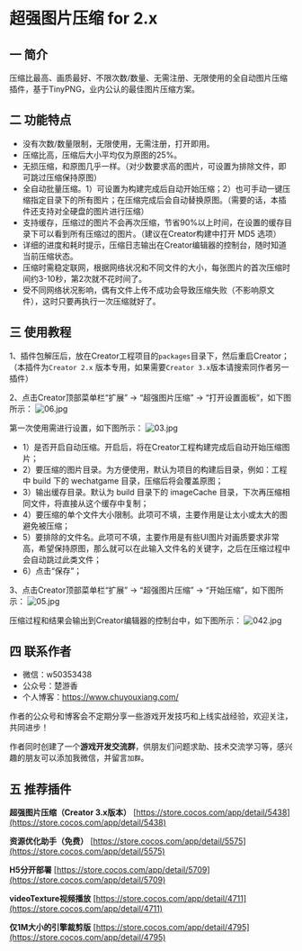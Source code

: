 # 超强图片压缩 for 2.x

## 一 简介
压缩比最高、画质最好、不限次数/数量、无需注册、无限使用的全自动图片压缩插件，基于TinyPNG，业内公认的最佳图片压缩方案。

## 二 功能特点
- 没有次数/数量限制，无限使用，无需注册，打开即用。
- 压缩比高，压缩后大小平均仅为原图的25%。
- 无损压缩，和原图几乎一样。（对少数要求高的图片，可设置为排除文件，即可跳过压缩保持原图）
- 全自动批量压缩。1）可设置为构建完成后自动开始压缩；2）也可手动一键压缩指定目录下的所有图片；在压缩完成后会自动替换原图。（需要的话，本插件还支持对全硬盘的图片进行压缩）
- 支持缓存，压缩过的图片不会再次压缩，节省90%以上时间，在设置的缓存目录下可以看到所有压缩过的图片。（建议在Creator构建中打开 MD5 选项）
- 详细的进度和耗时提示，压缩日志输出在Creator编辑器的控制台，随时知道当前压缩状态。
- 压缩时需稳定联网，根据网络状况和不同文件的大小，每张图片的首次压缩时间约3-10秒，第2次就不花时间了。
- 受不同网络状况影响，偶有文件上传不成功会导致压缩失败（不影响原文件），这时只要再执行一次压缩就好了。

## 三 使用教程
1、插件包解压后，放在Creator工程项目的`packages`目录下，然后重启Creator；（本插件为`Creator 2.x` 版本专用，如果需要`Creator 3.x`版本请搜索同作者另一插件）

2、点击Creator顶部菜单栏“扩展” -> “超强图片压缩” -> “打开设置面板”，如下图所示：
![06.jpg](https://download.cocos.com/CocosStore/resource/b3a0942cf6c64b4a8c4ba3a765b8f2a2/b3a0942cf6c64b4a8c4ba3a765b8f2a2.jpg)

第一次使用需进行设置，如下图所示：
![03.jpg](https://download.cocos.com/CocosStore/resource/051d454e00e7452380442e10efeadca0/051d454e00e7452380442e10efeadca0.jpg)

- 1）是否开启自动压缩。开启后，将在Creator工程构建完成后自动开始压缩图片；
- 2）要压缩的图片目录。为方便使用，默认为项目的构建后目录，例如：工程中 build 下的 wechatgame 目录，压缩后将会覆盖原图；
- 3）输出缓存目录。默认为 build 目录下的 imageCache 目录，下次再压缩相同文件，将直接从这个缓存中复制；
- 4）要压缩的单个文件大小限制。此项可不填，主要作用是让太小或太大的图避免被压缩；
- 5）要排除的文件名。此项可不填，主要作用是有些UI图片对画质要求非常高，希望保持原图，那么就可以在此输入文件名的关键字，之后在压缩过程中会自动跳过此类文件；
- 6）点击“保存”；

3、点击Creator顶部菜单栏“扩展” -> “超强图片压缩” -> “开始压缩”，如下图所示：
![05.jpg](https://download.cocos.com/CocosStore/resource/aff7749082c14985b6cda7f799f2c725/aff7749082c14985b6cda7f799f2c725.jpg)

压缩过程和结果会输出到Creator编辑器的控制台中，如下图所示：
![042.jpg](https://download.cocos.com/CocosStore/markdown/c7a1bf377dee42be977c69b51ac759c8/c7a1bf377dee42be977c69b51ac759c8.jpg)

## 四 联系作者
- 微信：w50353438 
- 公众号：楚游香
- 个人博客：https://www.chuyouxiang.com/

作者的公众号和博客会不定期分享一些游戏开发技巧和上线实战经验，欢迎关注，共同进步！

作者同时创建了一个**游戏开发交流群**，供朋友们问题求助、技术交流学习等，感兴趣的朋友可以添加我微信，并留言`加群`。

## 五 推荐插件
**超强图片压缩（Creator 3.x版本）**  [https://store.cocos.com/app/detail/5438](https://store.cocos.com/app/detail/5438)

**资源优化助手（免费）** 
[https://store.cocos.com/app/detail/5575](https://store.cocos.com/app/detail/5575)

**H5分开部署**  [https://store.cocos.com/app/detail/5709](https://store.cocos.com/app/detail/5709)
 
**videoTexture视频播放**  [https://store.cocos.com/app/detail/4711](https://store.cocos.com/app/detail/4711)

**仅1M大小的引擎裁剪版**  [https://store.cocos.com/app/detail/4795](https://store.cocos.com/app/detail/4795)
